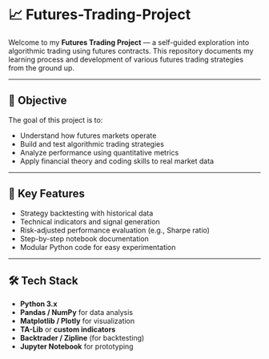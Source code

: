 # 📈 Futures-Trading-Project

Welcome to my **Futures Trading Project** — a self-guided exploration into algorithmic trading using futures contracts. This repository documents my learning process and development of various futures trading strategies from the ground up.

---

## 🎯 Objective

The goal of this project is to:
- Understand how futures markets operate
- Build and test algorithmic trading strategies
- Analyze performance using quantitative metrics
- Apply financial theory and coding skills to real market data

---

## 🧩 Key Features

- Strategy backtesting with historical data
- Technical indicators and signal generation
- Risk-adjusted performance evaluation (e.g., Sharpe ratio)
- Step-by-step notebook documentation
- Modular Python code for easy experimentation

---

## 🛠️ Tech Stack

- **Python 3.x**
- **Pandas / NumPy** for data analysis
- **Matplotlib / Plotly** for visualization
- **TA-Lib** or **custom indicators**
- **Backtrader / Zipline** (for backtesting)
- **Jupyter Notebook** for prototyping

